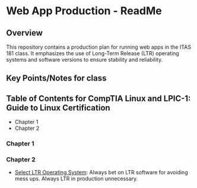 # Web App Production - ReadMe

## Overview

This repository contains a production plan for running web apps in the ITAS 181 class. It emphasizes the use of Long-Term Release (LTR) operating systems and software versions to ensure stability and reliability.

## Key Points/Notes for class


## Table of Contents for CompTIA Linux and LPIC-1: Guide to Linux Certification

- Chapter 1
- Chapter 2



### Chapter 1

### Chapter 2

- [Select LTR Operating System](#select-ltr-operating-system): Always bet on LTR software for avoiding mess ups. Always LTR in production unnecessary. 